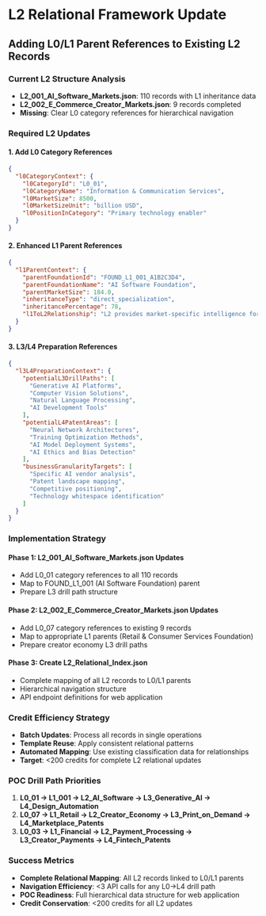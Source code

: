 # L2 Relational Framework Update
## Adding L0/L1 Parent References to Existing L2 Records

### Current L2 Structure Analysis
- **L2_001_AI_Software_Markets.json**: 110 records with L1 inheritance data
- **L2_002_E_Commerce_Creator_Markets.json**: 9 records completed
- **Missing**: Clear L0 category references for hierarchical navigation

### Required L2 Updates

#### 1. Add L0 Category References
```json
{
  "l0CategoryContext": {
    "l0CategoryId": "L0_01",
    "l0CategoryName": "Information & Communication Services",
    "l0MarketSize": 8500,
    "l0MarketSizeUnit": "billion USD",
    "l0PositionInCategory": "Primary technology enabler"
  }
}
```

#### 2. Enhanced L1 Parent References
```json
{
  "l1ParentContext": {
    "parentFoundationId": "FOUND_L1_001_A1B2C3D4",
    "parentFoundationName": "AI Software Foundation", 
    "parentMarketSize": 184.0,
    "inheritanceType": "direct_specialization",
    "inheritancePercentage": 78,
    "l1ToL2Relationship": "L2 provides market-specific intelligence for L1 foundation"
  }
}
```

#### 3. L3/L4 Preparation References
```json
{
  "l3L4PreparationContext": {
    "potentialL3DrillPaths": [
      "Generative AI Platforms",
      "Computer Vision Solutions", 
      "Natural Language Processing",
      "AI Development Tools"
    ],
    "potentialL4PatentAreas": [
      "Neural Network Architectures",
      "Training Optimization Methods",
      "AI Model Deployment Systems",
      "AI Ethics and Bias Detection"
    ],
    "businessGranularityTargets": [
      "Specific AI vendor analysis",
      "Patent landscape mapping",
      "Competitive positioning",
      "Technology whitespace identification"
    ]
  }
}
```

### Implementation Strategy

#### Phase 1: L2_001_AI_Software_Markets.json Updates
- Add L0_01 category references to all 110 records
- Map to FOUND_L1_001 (AI Software Foundation) parent
- Prepare L3 drill path structure

#### Phase 2: L2_002_E_Commerce_Creator_Markets.json Updates  
- Add L0_07 category references to existing 9 records
- Map to appropriate L1 parents (Retail & Consumer Services Foundation)
- Prepare creator economy L3 drill paths

#### Phase 3: Create L2_Relational_Index.json
- Complete mapping of all L2 records to L0/L1 parents
- Hierarchical navigation structure
- API endpoint definitions for web application

### Credit Efficiency Strategy
- **Batch Updates**: Process all records in single operations
- **Template Reuse**: Apply consistent relational patterns
- **Automated Mapping**: Use existing classification data for relationships
- **Target**: <200 credits for complete L2 relational updates

### POC Drill Path Priorities
1. **L0_01 → L1_001 → L2_AI_Software → L3_Generative_AI → L4_Design_Automation**
2. **L0_07 → L1_Retail → L2_Creator_Economy → L3_Print_on_Demand → L4_Marketplace_Patents**
3. **L0_03 → L1_Financial → L2_Payment_Processing → L3_Creator_Payments → L4_Fintech_Patents**

### Success Metrics
- **Complete Relational Mapping**: All L2 records linked to L0/L1 parents
- **Navigation Efficiency**: <3 API calls for any L0→L4 drill path
- **POC Readiness**: Full hierarchical data structure for web application
- **Credit Conservation**: <200 credits for all L2 updates

